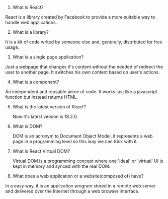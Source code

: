 1. What is React?
  
  React is a library created by Facebook to provide a more suitable way to handle web applications.

2. What is a library?

  It is a kit of code writed by someone else and, generally, distributed for free usage.

3. What is a single page application?

  Just a webpage that changes it's content without the needed of redirect the user to another page. It switches his own content based on user's actions.

4. What is a component?
  
  An independent and reusable piece of code. It works just like a javascript function but instead returns HTML.

5. What is the latest version of React?
   
   Now it's latest version is 18.2.0.

6. What is DOM?
   
   DOM is an acronym to Document Object Model, it represents a web page in a programming level so this way we can trick with it.

7. What is React Virtual DOM?
   
   Virtual DOM is a programming concept where one 'ideal' or 'virtual' UI is kept in memory and synced with the real DOM.

8. What does a web application or a website(composed of) have?
   
  In a easy way, it is an application program stored in a remote web server and delivered over the Internet through a web browser interface.